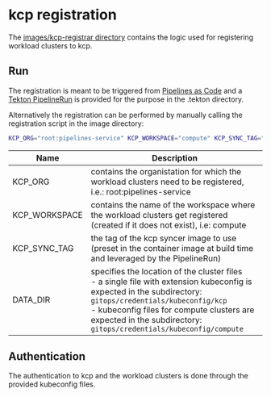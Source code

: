 # kcp registration

The [images/kcp-registrar directory](../images/kcp-registrar) contains the logic used for registering workload clusters to kcp.

## Run

The registration is meant to be triggered from [Pipelines as Code](https://pipelinesascode.com/) and a [Tekton PipelineRun](../gitops/pac/.tekton/kcp-registration.yaml) is provided for the purpose in the .tekton directory.

Alternatively the registration can be performed by manually calling the registration script in the image directory:

```bash
KCP_ORG="root:pipelines-service" KCP_WORKSPACE="compute" KCP_SYNC_TAG="release-0.5" DATA_DIR="/workspace" ./register.sh
```

| Name | Description |
|------|-------------|
| KCP_ORG | contains the organistation for which the workload clusters need to be registered, i.e.: root:pipelines-service|
| KCP_WORKSPACE | contains the name of the workspace where the workload clusters get registered (created if it does not exist), i.e: compute|
| KCP_SYNC_TAG | the tag of the kcp syncer image to use (preset in the container image at build time and leveraged by the PipelineRun)|
| DATA_DIR | specifies the location of the cluster files<br> - a single file with extension kubeconfig is expected in the subdirectory: `gitops/credentials/kubeconfig/kcp`<br> - kubeconfig files for compute clusters are expected in the subdirectory: `gitops/credentials/kubeconfig/compute`|

## Authentication

The authentication to kcp and the workload clusters is done through the provided kubeconfig files.
